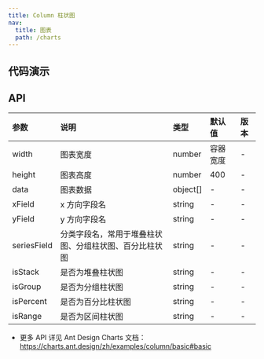 ```yaml
---
title: Column 柱状图
nav:
  title: 图表
  path: /charts
---
```


## 代码演示

<!-- prettier-ignore -->
<code src="./demo/basic.tsx" title="基础柱状图"></code>
<code src="./demo/stack.tsx" title="堆叠柱状图"></code>
<code src="./demo/group.tsx" title="分组柱状图"></code>
<code src="./demo/percent.tsx" title="百分比柱状图"></code>
<code src="./demo/range.tsx" title="区间柱状图"></code>

## API

| 参数 | 说明 | 类型 | 默认值 | 版本 |
| :-- | :-- | :-- | :-- | :-- |
| width | 图表宽度 | number | 容器宽度 | - |
| height | 图表高度 | number | 400 | - |
| data | 图表数据 | object[] | - | - |
| xField | x 方向字段名 | string | - | - |
| yField | y 方向字段名 | string | - | - |
| seriesField | 分类字段名，常用于堆叠柱状图、分组柱状图、百分比柱状图 | string | - | - |
| isStack | 是否为堆叠柱状图 | string | - | - |
| isGroup | 是否为分组柱状图 | string | - | - |
| isPercent | 是否为百分比柱状图 | string | - | - |
| isRange | 是否为区间柱状图 | string | - | - |

- 更多 API 详见 Ant Design Charts 文档：https://charts.ant.design/zh/examples/column/basic#basic
